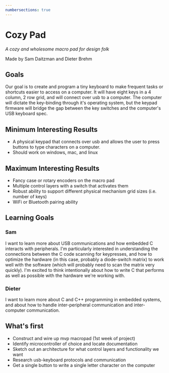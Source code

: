 ```yaml
---
numbersections: true
---
```


# Cozy Pad
*A cozy and wholesome macro pad for design folk*

Made by Sam Daitzman and Dieter Brehm

##  Goals
Our goal is to create and program a tiny keyboard to make frequent tasks or
shortcuts easier to access on a computer. It will have eight keys in a 4 column,
2 row grid, and will connect over usb to a computer. The computer will dictate
the key-binding through it's operating system, but the keypad firmware will
bridge the gap between the key switches and the computer's USB keyboard spec.

## Minimum Interesting Results
* A physical keypad that connects over usb and allows the user to press buttons
  to type characters on a computer.
* Should work on windows, mac, and linux

## Maximum Interesting Results
* Fancy case or rotary encoders on the macro pad
* Multiple control layers with a switch that activates them
* Robust ability to support different physical mechanism grid sizes
(i.e. number of keys)
* WiFi or Bluetooth pairing ability

## Learning Goals
### Sam
I want to learn more about USB communications and how embedded C interacts with
peripherals. I'm particularly interested in understanding the connections
between the C code scanning for keypresses, and how to optimize the hardware
(in this case, probably a diode-switch matrix) to work well with the software
(which will probably need to scan the matrix very quickly). I'm excited to think
intentionally about how to write C that performs as well as possible with the
hardware we're working with.

### Dieter
I want to learn more about C and C++ programming in embedded systems, and about
how to handle inter-peripheral communication and inter-computer communication.

## What's first
* Construct and wire up mvp macropad (1st week of project)
* Identify microcontroller of choice and locate documentation
* Sketch out an architecture for what control layers and functionality we want
* Research usb-keyboard protocols and communication
* Get a single button to write a single letter character on the computer
